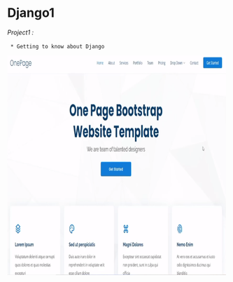 # Django1
_Project1 :_

` * Getting to know about Django`

<img src="/사진들/index(templates).PNG"  width="500" height="500">